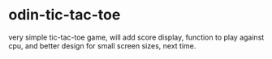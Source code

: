 # odin-tic-tac-toe
very simple tic-tac-toe game, will add score display, function to play against cpu, and better design for small screen sizes, next time.
